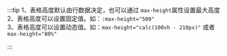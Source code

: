 :::tip
1、表格高度默认由行数据决定，也可以通过 `max-height`属性设置最大高度<br>
2、表格高度可以设置固定值。如：`:max-height="500"`<br>
3、表格高度可以设置动态值。如：`max-height="calc(100vh - 210px)"` 或者 `max-height="80%"`<br>

:::

